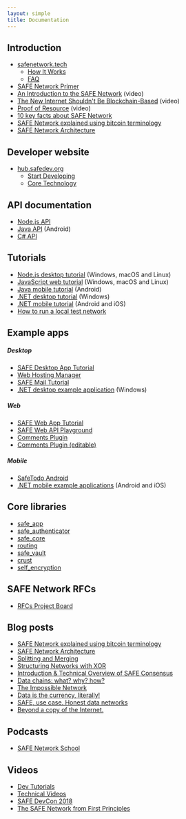 ```yaml
---
layout: simple
title: Documentation
---
```


## Introduction

- [safenetwork.tech](https://safenetwork.tech)
  - [How It Works](https://safenetwork.tech/how-it-works/)
  - [FAQ](https://safenetwork.tech/faq/)
- [SAFE Network Primer](https://primer.safenetwork.org)
- [An Introduction to the SAFE Network](https://www.youtube.com/watch?v=U1ffmf6z50E) (video)
- [The New Internet Shouldn't Be Blockchain-Based](https://www.youtube.com/watch?v=i-RLdU8Y0Qc) (video)
- [Proof of Resource](https://www.youtube.com/watch?v=rdczpOlLaVk) (video)
- [10 key facts about SAFE Network](https://safenetforum.org/t/10-key-facts-about-safe-network/12948)
- [SAFE Network explained using bitcoin terminology](https://safe-network-explained.github.io/safe-for-bitcoiners)
- [SAFE Network Architecture](https://safe-network-explained.github.io/architecture)

## Developer website

- [hub.safedev.org](https://hub.safedev.org/)
  - [Start Developing](https://hub.safedev.org/start_developing)
  - [Core Technology](https://hub.safedev.org/core_technology)

## API documentation

- [Node.js API](https://docs.maidsafe.net/safe_app_nodejs/)
- [Java API](https://docs.maidsafe.net/safe_app_java/) (Android)
- [C# API](https://docs.maidsafe.net/safe_app_csharp/api/index.html)

## Tutorials

- [Node.js desktop tutorial](https://hub.safedev.org/platform/nodejs/) (Windows, macOS and Linux)
- [JavaScript web tutorial](https://hub.safedev.org/platform/web/) (Windows, macOS and Linux)
- [Java mobile tutorial](https://hub.safedev.org/platform/android/) (Android)
- [.NET desktop tutorial](https://hub.safedev.org/platform/dotnet/) (Windows)
- [.NET mobile tutorial](https://hub.safedev.org/platform/xamarin/) (Android and iOS)
- [How to run a local test network](https://forum.safedev.org/t/how-to-run-a-local-test-network/842)

## Example apps

##### Desktop

- [SAFE Desktop App Tutorial](https://github.com/maidsafe/safe_examples/tree/master/safe_app_electron_quick_start)
- [Web Hosting Manager](https://github.com/maidsafe/safe-web-hosting-manager-electron)
- [SAFE Mail Tutorial](https://github.com/maidsafe/safe_examples/tree/master/email_app)
- [.NET desktop example application](https://github.com/maidsafe/safe-getting-started-dotnet/tree/master/DesktopExample) (Windows)

##### Web

- [SAFE Web App Tutorial](https://github.com/maidsafe/safe_examples/tree/master/safe_web_app_quick_start)
- [SAFE Web API Playground](https://github.com/maidsafe/safe_examples/tree/master/safe_web_api_playground)
- [Comments Plugin](https://github.com/maidsafe/safe_examples/tree/master/non-editable-comments-web)
- [Comments Plugin (editable)](https://github.com/maidsafe/safe_examples/tree/master/editable-comments-web)

##### Mobile

- [SafeTodo Android](https://github.com/maidsafe/safe-getting-started-android)
- [.NET mobile example applications](https://github.com/maidsafe/safe-getting-started-dotnet/tree/master/MobileExample) (Android and iOS)

## Core libraries

- [safe_app](https://docs.rs/safe_app)
- [safe_authenticator](https://docs.rs/safe_authenticator)
- [safe_core](https://docs.rs/safe_core)
- [routing](https://docs.rs/routing/)
- [safe_vault](https://docs.rs/safe_vault)
- [crust](https://docs.rs/crust/)
- [self_encryption](https://docs.rs/self_encryption)

## SAFE Network RFCs

- [RFCs Project Board](https://github.com/maidsafe/rfcs/projects/1)

## Blog posts

- [SAFE Network explained using bitcoin terminology](https://safe-network-explained.github.io/safe-for-bitcoiners)
- [SAFE Network Architecture](https://safe-network-explained.github.io/architecture)
- [Splitting and Merging](https://safe-network-explained.github.io/splits-and-merges)
- [Structuring Networks with XOR](https://blog.maidsafe.net/2016/05/27/structuring-networks-with-xor/)
- [Introduction & Technical Overview of SAFE Consensus](https://blog.maidsafe.net/2016/06/23/introduction-technical-overview-of-safe-consensus/)
- [Data chains: what? why? how?](https://metaquestions.me/2016/07/20/data-chains-what-why-how/)
- [The Impossible Network](https://metaquestions.me/2017/08/12/the-impossible-network/)
- [Data is the currency, literally!](https://metaquestions.me/2017/08/15/data-is-the-currency-literally/)
- [SAFE, use case. Honest data networks](https://metaquestions.me/2017/08/21/safe-use-case-honest-data-networks/)
- [Beyond a copy of the Internet.](https://metaquestions.me/2017/09/06/connecting-ideas-and-providing-much-needed-solutions/)

## Podcasts

- [SAFE Network School](https://safecrossroads.net/safe-network-school/)

## Videos

- [Dev Tutorials](https://www.youtube.com/playlist?list=PL7GqwP0KrKTqUnDNNP7-LoVmXYgMSog7T)
- [Technical Videos](https://www.youtube.com/playlist?list=PL7GqwP0KrKTpDLsQwk_gixasgCcUuL9H5)
- [SAFE DevCon 2018](https://www.youtube.com/playlist?list=PLvHzGPR8ljQQ8VeWfAR_Tz3__sX41pHMB)
- [The SAFE Network from First Principles](https://www.youtube.com/playlist?list=PLiYqQVdgdw_sSDkdIZzDRQR9xZlsukIxD)
